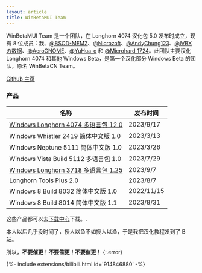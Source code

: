 ```yaml
---
layout: article
title: WinBetaMUI Team
---
```


WinBetaMUI Team 是一个团队，在 Longhorn 4074 汉化包 5.0 发布时成立，现有 8 位成员：我、[@BSOD-MEMZ](https://space.bilibili.com/1975308950)、[@Nicrozoft](https://github.com/Nicrozoft)、[@AndyChung123](https://space.bilibili.com/2119761603)、[@IVBXの数据](https://space.bilibili.com/1171551865)、[@AeroGNOME](https://space.bilibili.com/515586861)、[@YuHua_o](https://space.bilibili.com/1468597922) 和 [@Microhard_1724](https://space.bilibili.com/1684665013)。此团队主要汉化 Longhorn 4074 和其他 Windows Beta，是第一个汉化部分 Windows Beta 的团队，原名 WinBetaCN Team。

[Github 主页](https://github.com/wbmui)

### 产品

| 名称                                                         | 发布时间   |
| ------------------------------------------------------------ | ---------- |
| [Windows Longhorn 4074 多语言包 12.0](/2023/06/10/lh4074mui) | 2023/9/17  |
| Windows Whistler 2419 简体中文版 1.0                         | 2023/3/13  |
| Windows Neptune 5111 简体中文版 1.0                          | 2023/3/26  |
| Windows Vista Build 5112 多语言包 1.0                        | 2023/7/29  |
| [Windows Longhorn 3718 多语言包 1.25](/2023/09/19/lh3718mui) | 2023/9/7   |
| Longhorn Tools Plus 2.0                                      | 2023/8/7   |
| Windows 8 Build 8032 简体中文版 1.0                          | 2022/11/15 |
| Windows 8 Build 8014 简体中文版 1.1                          | 2023/8/31  |

这些产品都可以去[下载中心](/download)下载。.

本人以后几乎没时间了，授人以鱼不如授人以渔，于是我把汉化教程发到了 B 站。

所以，**不要催更！不要催更！不要催更！**
{:.error}

<div>{%- include extensions/bilibili.html id='914846880' -%}</div>
